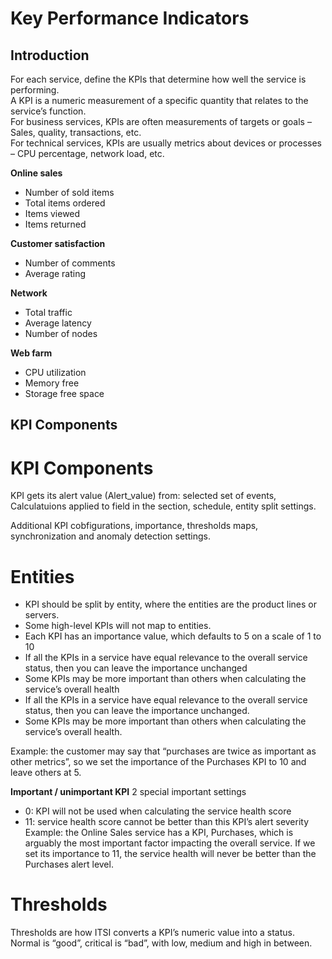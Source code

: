 # Key Performance Indicators

<h2>Introduction</h2>
For each service, define the KPIs that determine how well the service is performing.<br>
A KPI is a numeric measurement of a specific quantity that relates to the service’s function.<br>
For business services, KPIs are often measurements of targets or goals –Sales, quality, transactions, etc.<br>
For technical services, KPIs are usually metrics about devices or processes – CPU percentage, network load, etc.<br>

<b>Online sales</b>
<ul>
<li>Number of sold items</li>
<li>Total items ordered</li>
<li>Items viewed</li>
<li>Items returned</li>
</ul>

<b>Customer satisfaction</b>
<ul>
<li>Number of comments</li>
<li>Average rating</li>
</ul>

<b>Network</b>
<ul>
<li>Total traffic</li>
<li>Average latency</li>
<li>Number of nodes</li>
</ul>

<b>Web farm</b>
<ul>
<li>CPU utilization</li>
<li>Memory free</li>
<li>Storage free space</li>
</ul>

<h2> KPI Components</h2>

# KPI Components

KPI gets its alert value (Alert_value) from: selected set of events, Calculatuions applied to field in the section, schedule, entity split settings. <br>

Additional KPI cobfigurations, importance, thresholds maps, synchronization and anomaly detection settings.<br>

# Entities 

- KPI should be split by entity, where the entities are the product lines or servers.<br>
- Some high-level KPIs will not map to entities.<br>
- Each KPI has an importance value, which defaults to 5 on a scale of 1 to 10 <br>
- If all the KPIs in a service have equal relevance to the overall service status, then you can leave the importance unchanged  <br>
- Some KPIs may be more important than others when calculating the service’s overall health  <br>
- If all the KPIs in a service have equal relevance to the overall service status, then you can leave the importance unchanged.<br>
- Some KPIs may be more important than others when calculating the service’s overall health.<br>

Example: the customer may say that “purchases are twice as important as other metrics”, so we set the importance of the Purchases KPI to 10 and leave others at 5. <br>

<b>Important / unimportant KPI</b>
2 special important settings <br>
- 0: KPI will not be used when calculating the service health score<br>
- 11: service health score cannot be better than this KPI’s alert severity<br>
    Example: the Online Sales service has a KPI, Purchases, which is arguably the most important factor impacting the overall service. If we set its importance to 11, the service health will never be better than the Purchases alert level.

# Thresholds
Thresholds are how ITSI converts a KPI’s numeric value into a status.<br>
Normal is “good”, critical is “bad”, with low, medium and high in between. <br>

